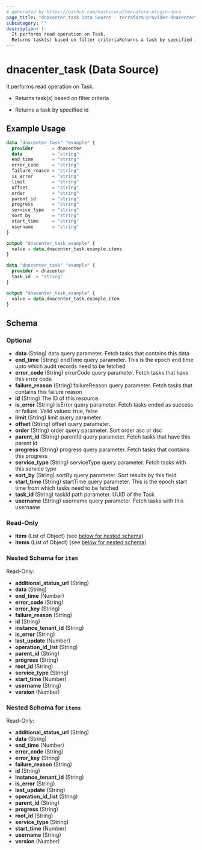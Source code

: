```yaml
---
# generated by https://github.com/hashicorp/terraform-plugin-docs
page_title: "dnacenter_task Data Source - terraform-provider-dnacenter"
subcategory: ""
description: |-
  It performs read operation on Task.
  Returns task(s) based on filter criteriaReturns a task by specified id
---
```


# dnacenter_task (Data Source)

It performs read operation on Task.

- Returns task(s) based on filter criteria

- Returns a task by specified id

## Example Usage

```terraform
data "dnacenter_task" "example" {
  provider       = dnacenter
  data           = "string"
  end_time       = "string"
  error_code     = "string"
  failure_reason = "string"
  is_error       = "string"
  limit          = "string"
  offset         = "string"
  order          = "string"
  parent_id      = "string"
  progress       = "string"
  service_type   = "string"
  sort_by        = "string"
  start_time     = "string"
  username       = "string"
}

output "dnacenter_task_example" {
  value = data.dnacenter_task.example.items
}

data "dnacenter_task" "example" {
  provider = dnacenter
  task_id  = "string"
}

output "dnacenter_task_example" {
  value = data.dnacenter_task.example.item
}
```

<!-- schema generated by tfplugindocs -->
## Schema

### Optional

- **data** (String) data query parameter. Fetch tasks that contains this data
- **end_time** (String) endTime query parameter. This is the epoch end time upto which audit records need to be fetched
- **error_code** (String) errorCode query parameter. Fetch tasks that have this error code
- **failure_reason** (String) failureReason query parameter. Fetch tasks that contains this failure reason
- **id** (String) The ID of this resource.
- **is_error** (String) isError query parameter. Fetch tasks ended as success or failure. Valid values: true, false
- **limit** (String) limit query parameter.
- **offset** (String) offset query parameter.
- **order** (String) order query parameter. Sort order asc or dsc
- **parent_id** (String) parentId query parameter. Fetch tasks that have this parent Id
- **progress** (String) progress query parameter. Fetch tasks that contains this progress
- **service_type** (String) serviceType query parameter. Fetch tasks with this service type
- **sort_by** (String) sortBy query parameter. Sort results by this field
- **start_time** (String) startTime query parameter. This is the epoch start time from which tasks need to be fetched
- **task_id** (String) taskId path parameter. UUID of the Task
- **username** (String) username query parameter. Fetch tasks with this username

### Read-Only

- **item** (List of Object) (see [below for nested schema](#nestedatt--item))
- **items** (List of Object) (see [below for nested schema](#nestedatt--items))

<a id="nestedatt--item"></a>
### Nested Schema for `item`

Read-Only:

- **additional_status_url** (String)
- **data** (String)
- **end_time** (Number)
- **error_code** (String)
- **error_key** (String)
- **failure_reason** (String)
- **id** (String)
- **instance_tenant_id** (String)
- **is_error** (String)
- **last_update** (Number)
- **operation_id_list** (String)
- **parent_id** (String)
- **progress** (String)
- **root_id** (String)
- **service_type** (String)
- **start_time** (Number)
- **username** (String)
- **version** (Number)


<a id="nestedatt--items"></a>
### Nested Schema for `items`

Read-Only:

- **additional_status_url** (String)
- **data** (String)
- **end_time** (Number)
- **error_code** (String)
- **error_key** (String)
- **failure_reason** (String)
- **id** (String)
- **instance_tenant_id** (String)
- **is_error** (String)
- **last_update** (String)
- **operation_id_list** (String)
- **parent_id** (String)
- **progress** (String)
- **root_id** (String)
- **service_type** (String)
- **start_time** (Number)
- **username** (String)
- **version** (Number)


